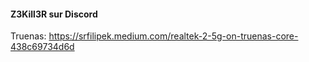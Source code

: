 #### Z3Kill3R sur Discord
Truenas:  https://srfilipek.medium.com/realtek-2-5g-on-truenas-core-438c69734d6d

